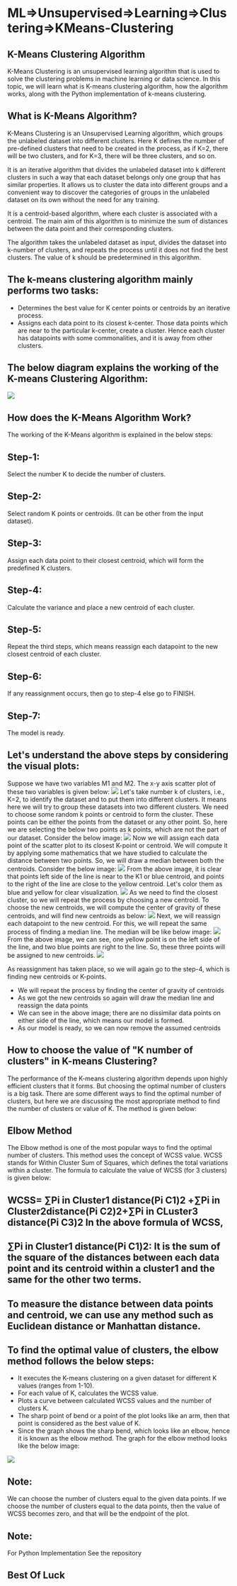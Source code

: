 # ML=>Unsupervised=>Learning=>Clustering=>KMeans-Clustering
<h2>K-Means Clustering Algorithm</h2>
K-Means Clustering is an unsupervised learning algorithm that is used to solve the clustering problems in machine learning or data science. In this topic, we will learn what is K-means clustering algorithm, how the algorithm works, along with the Python implementation of k-means clustering.

<h2>What is K-Means Algorithm?</h2>
K-Means Clustering is an Unsupervised Learning algorithm, which groups the unlabeled dataset into different clusters. Here K defines the number of pre-defined clusters that need to be created in the process, as if K=2, there will be two clusters, and for K=3, there will be three clusters, and so on.

It is an iterative algorithm that divides the unlabeled dataset into k different clusters in such a way that each dataset belongs only one group that has similar properties.
It allows us to cluster the data into different groups and a convenient way to discover the categories of groups in the unlabeled dataset on its own without the need for any training.

It is a centroid-based algorithm, where each cluster is associated with a centroid. The main aim of this algorithm is to minimize the sum of distances between the data point and their corresponding clusters.


The algorithm takes the unlabeled dataset as input, divides the dataset into k-number of clusters, and repeats the process until it does not find the best clusters. The value of k should be predetermined in this algorithm.

<h2>The k-means clustering algorithm mainly performs two tasks:</h2>
<ul>
<li>Determines the best value for K center points or centroids by an iterative process.</li>
<li>Assigns each data point to its closest k-center. Those data points which are near to the particular k-center, create a cluster.
Hence each cluster has datapoints with some commonalities, and it is away from other clusters.</li>
</ul>
<h2>The below diagram explains the working of the K-means Clustering Algorithm:</h2>

<img src = "https://static.javatpoint.com/tutorial/machine-learning/images/k-means-clustering-algorithm-in-machine-learning.png">


<h2>How does the K-Means Algorithm Work?</h2>
The working of the K-Means algorithm is explained in the below steps:

<h2>Step-1:</h2> Select the number K to decide the number of clusters.

<h2>Step-2:</h2> Select random K points or centroids. (It can be other from the input dataset).

<h2>Step-3:</h2> Assign each data point to their closest centroid, which will form the predefined K clusters.


<h2>Step-4:</h2> Calculate the variance and place a new centroid of each cluster.

<h2>Step-5:</h2> Repeat the third steps, which means reassign each datapoint to the new closest centroid of each cluster.

<h2>Step-6:</h2> If any reassignment occurs, then go to step-4 else go to FINISH.

<h2>Step-7:</h2> The model is ready.

<h2>Let's understand the above steps by considering the visual plots:</h2>
Suppose we have two variables M1 and M2. The x-y axis scatter plot of these two variables is given below:
<img src = "https://static.javatpoint.com/tutorial/machine-learning/images/k-means-clustering-algorithm-in-machine-learning2.png">
Let's take number k of clusters, i.e., K=2, to identify the dataset and to put them into different clusters. It means here we will try to group these datasets into two different clusters.
We need to choose some random k points or centroid to form the cluster. These points can be either the points from the dataset or any other point. So, here we are selecting the below two points as k points, which are not the part of our dataset. Consider the below image:
<img src = "https://static.javatpoint.com/tutorial/machine-learning/images/k-means-clustering-algorithm-in-machine-learning3.png">
Now we will assign each data point of the scatter plot to its closest K-point or centroid. We will compute it by applying some mathematics that we have studied to calculate the distance between two points. So, we will draw a median between both the centroids. Consider the below image:
<img src = "https://static.javatpoint.com/tutorial/machine-learning/images/k-means-clustering-algorithm-in-machine-learning4.png">
From the above image, it is clear that points left side of the line is near to the K1 or blue centroid, and points to the right of the line are close to the yellow centroid. Let's color them as blue and yellow for clear visualization.
<img src = "https://static.javatpoint.com/tutorial/machine-learning/images/k-means-clustering-algorithm-in-machine-learning5.png">
As we need to find the closest cluster, so we will repeat the process by choosing a new centroid. To choose the new centroids, we will compute the center of gravity of these centroids, and will find new centroids as below:
<img src = "https://static.javatpoint.com/tutorial/machine-learning/images/k-means-clustering-algorithm-in-machine-learning6.png">
Next, we will reassign each datapoint to the new centroid. For this, we will repeat the same process of finding a median line. The median will be like below image:
<img src = "https://static.javatpoint.com/tutorial/machine-learning/images/k-means-clustering-algorithm-in-machine-learning7.png">
From the above image, we can see, one yellow point is on the left side of the line, and two blue points are right to the line. So, these three points will be assigned to new centroids.
<img src = "https://static.javatpoint.com/tutorial/machine-learning/images/k-means-clustering-algorithm-in-machine-learning8.png">

As reassignment has taken place, so we will again go to the step-4, which is finding new centroids or K-points.
<ul>
<li>We will repeat the process by finding the center of gravity of centroids</li>
<li>As we got the new centroids so again will draw the median line and reassign the data points</li>
<li>We can see in the above image; there are no dissimilar data points on either side of the line, which means our model is formed. </li>
<li>As our model is ready, so we can now remove the assumed centroids</li>
</ul>
<h2>How to choose the value of "K number of clusters" in K-means Clustering?</h2>
The performance of the K-means clustering algorithm depends upon highly efficient clusters that it forms. But choosing the optimal number of clusters is a big task. There are some different ways to find the optimal number of clusters, but here we are discussing the most appropriate method to find the number of clusters or value of K. The method is given below:

<h2>Elbow Method</h2>
The Elbow method is one of the most popular ways to find the optimal number of clusters. This method uses the concept of WCSS value. WCSS stands for Within Cluster Sum of Squares, which defines the total variations within a cluster. The formula to calculate the value of WCSS (for 3 clusters) is given below:

<h2>WCSS= ∑Pi in Cluster1 distance(Pi C1)2 +∑Pi in Cluster2distance(Pi C2)2+∑Pi in CLuster3 distance(Pi C3)2
In the above formula of WCSS,</h2>

<h2>∑Pi in Cluster1 distance(Pi C1)2: It is the sum of the square of the distances between each data point and its centroid within a cluster1 and the same for the other two terms.</h2>

<h2>To measure the distance between data points and centroid, we can use any method such as Euclidean distance or Manhattan distance.</h2>

<h2>To find the optimal value of clusters, the elbow method follows the below steps:</h2>
<ul>
<li>It executes the K-means clustering on a given dataset for different K values (ranges from 1-10).</li>
<li>For each value of K, calculates the WCSS value.</li>
<li>Plots a curve between calculated WCSS values and the number of clusters K.</li>
<li>The sharp point of bend or a point of the plot looks like an arm, then that point is considered as the best value of K.</li>
<li>Since the graph shows the sharp bend, which looks like an elbow, hence it is known as the elbow method. The graph for the elbow method looks like the below image:</li>
</ul>
<img src ="https://static.javatpoint.com/tutorial/machine-learning/images/k-means-clustering-algorithm-in-machine-learning13.png">

<h2>Note:</h2> We can choose the number of clusters equal to the given data points. If we choose the number of clusters equal to the data points, then the value of WCSS becomes zero, and that will be the endpoint of the plot.

<h2>Note:</h2> For Python Implementation See the repository
<h2>Best Of Luck</h2>
